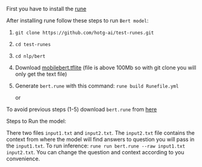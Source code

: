 First you have to install the [rune](https://hotg.dev/docs/)

After installing rune follow these steps to run `Bert model`:
1. `git clone https://github.com/hotg-ai/test-runes.git`
2. `cd test-runes`
3. `cd nlp/bert`
4. Download [mobilebert.tflite](https://tfhub.dev/tensorflow/lite-model/mobilebert/1/default/1) (file is above 100Mb so with git clone you will only get the text file)
5. Generate `bert.rune` with this command: `rune build Runefile.yml`

      or 

  To avoid previous steps (1-5) download `bert.rune` from [here](https://drive.google.com/file/d/18xxcXX9SlNgx9Tc6q2cmL7yF-HymuE9w/view?usp=sharing)


Steps to Run the model:

There two files `input1.txt` and `input2.txt`. The `input2.txt` file contains the context from where the model will find answers to question you will pass in the `input1.txt`.
To run inference: `rune run bert.rune --raw input1.txt input2.txt`. You can change the question and context according to you convenience.
